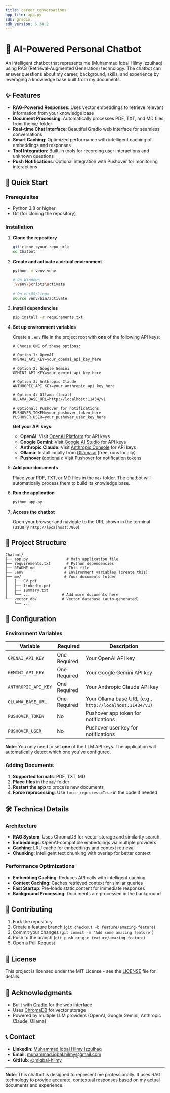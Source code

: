 ```yaml
---
title: career_conversations
app_file: app.py
sdk: gradio
sdk_version: 5.34.2
---
```


# 🤖 AI-Powered Personal Chatbot

An intelligent chatbot that represents me (Muhammad Iqbal Hilmy Izzulhaq) using RAG (Retrieval-Augmented Generation) technology. The chatbot can answer questions about my career, background, skills, and experience by leveraging a knowledge base built from my documents.

## ✨ Features

- **RAG-Powered Responses**: Uses vector embeddings to retrieve relevant information from your knowledge base
- **Document Processing**: Automatically processes PDF, TXT, and MD files from the `me/` folder
- **Real-time Chat Interface**: Beautiful Gradio web interface for seamless conversations
- **Smart Caching**: Optimized performance with intelligent caching of embeddings and responses
- **Tool Integration**: Built-in tools for recording user interactions and unknown questions
- **Push Notifications**: Optional integration with Pushover for monitoring interactions

## 🚀 Quick Start

### Prerequisites

- Python 3.8 or higher
- Git (for cloning the repository)

### Installation

1. **Clone the repository**
   ```bash
   git clone <your-repo-url>
   cd Chatbot
   ```

2. **Create and activate a virtual environment**
   ```bash
   python -m venv venv
   
   # On Windows
   .\venv\Scripts\activate
   
   # On macOS/Linux
   source venv/bin/activate
   ```

3. **Install dependencies**
   ```bash
   pip install -r requirements.txt
   ```

4. **Set up environment variables**
   
   Create a `.env` file in the project root with **one** of the following API keys:
   ```env
   # Choose ONE of these options:
   
   # Option 1: OpenAI
   OPENAI_API_KEY=your_openai_api_key_here
   
   # Option 2: Google Gemini
   GEMINI_API_KEY=your_gemini_api_key_here
   
   # Option 3: Anthropic Claude
   ANTHROPIC_API_KEY=your_anthropic_api_key_here
   
   # Option 4: Ollama (local)
   OLLAMA_BASE_URL=http://localhost:11434/v1
   
   # Optional: Pushover for notifications
   PUSHOVER_TOKEN=your_pushover_token_here
   PUSHOVER_USER=your_pushover_user_key_here
   ```

   **Get your API keys:**
   - **OpenAI**: Visit [OpenAI Platform](https://platform.openai.com/) for API keys
   - **Google Gemini**: Visit [Google AI Studio](https://aistudio.google.com/) for API keys
   - **Anthropic Claude**: Visit [Anthropic Console](https://console.anthropic.com/) for API keys
   - **Ollama**: Install locally from [Ollama.ai](https://ollama.ai/) (free, runs locally)
   - **Pushover** (optional): Visit [Pushover](https://pushover.net/) for notification tokens

5. **Add your documents**
   
   Place your PDF, TXT, or MD files in the `me/` folder. The chatbot will automatically process them to build its knowledge base.

6. **Run the application**
   ```bash
   python app.py
   ```

7. **Access the chatbot**
   
   Open your browser and navigate to the URL shown in the terminal (usually `http://localhost:7860`).

## 📁 Project Structure

```
Chatbot/
├── app.py                 # Main application file
├── requirements.txt       # Python dependencies
├── README.md             # This file
├── .env                  # Environment variables (create this)
├── me/                   # Your documents folder
│   ├── CV.pdf
│   ├── linkedin.pdf
│   ├── summary.txt
│   └── ...              # Add more documents here
└── vector_db/           # Vector database (auto-generated)
    └── ...
```

## 🔧 Configuration

### Environment Variables

| Variable | Required | Description |
|----------|----------|-------------|
| `OPENAI_API_KEY` | One Required | Your OpenAI API key |
| `GEMINI_API_KEY` | One Required | Your Google Gemini API key |
| `ANTHROPIC_API_KEY` | One Required | Your Anthropic Claude API key |
| `OLLAMA_BASE_URL` | One Required | Your Ollama base URL (e.g., `http://localhost:11434/v1`) |
| `PUSHOVER_TOKEN` | No | Pushover app token for notifications |
| `PUSHOVER_USER` | No | Pushover user key for notifications |

**Note**: You only need to set **one** of the LLM API keys. The application will automatically detect which one you've configured.

### Adding Documents

1. **Supported formats**: PDF, TXT, MD
2. **Place files** in the `me/` folder
3. **Restart the app** to process new documents
4. **Force reprocessing**: Use `force_reprocess=True` in the code if needed

## 🛠️ Technical Details

### Architecture

- **RAG System**: Uses ChromaDB for vector storage and similarity search
- **Embeddings**: OpenAI-compatible embeddings via multiple providers
- **Caching**: LRU cache for embeddings and context retrieval
- **Chunking**: Intelligent text chunking with overlap for better context

### Performance Optimizations

- **Embedding Caching**: Reduces API calls with intelligent caching
- **Context Caching**: Caches retrieved context for similar queries
- **Fast Startup**: Pre-loads static content for immediate responses
- **Background Processing**: Documents are processed in the background

## 🤝 Contributing

1. Fork the repository
2. Create a feature branch (`git checkout -b feature/amazing-feature`)
3. Commit your changes (`git commit -m 'Add some amazing feature'`)
4. Push to the branch (`git push origin feature/amazing-feature`)
5. Open a Pull Request

## 📝 License

This project is licensed under the MIT License - see the [LICENSE](LICENSE) file for details.

## 🙏 Acknowledgments

- Built with [Gradio](https://gradio.app/) for the web interface
- Uses [ChromaDB](https://www.trychroma.com/) for vector storage
- Powered by multiple LLM providers (OpenAI, Google Gemini, Anthropic Claude, Ollama)

## 📞 Contact

- **LinkedIn**: [Muhammad Iqbal Hilmy Izzulhaq](https://linkedin.com/in/muhammad-iqbal-hilmy-izzulhaq)
- **Email**: muhammad.iqbal.hilmy@gmail.com
- **GitHub**: [@miqbal-hilmy](https://github.com/miqbal-hilmy)

---

**Note**: This chatbot is designed to represent me professionally. It uses RAG technology to provide accurate, contextual responses based on my actual documents and experience.

